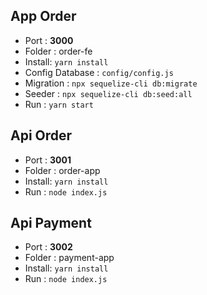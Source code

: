 ## App Order

- Port : **3000**
- Folder : order-fe
- Install: `yarn install`
- Config Database : `config/config.js`
- Migration : `npx sequelize-cli db:migrate`
- Seeder : `npx sequelize-cli db:seed:all`
- Run : `yarn start`

## Api Order

- Port : **3001**
- Folder : order-app
- Install: `yarn install`
- Run : `node index.js`

## Api Payment

- Port : **3002**
- Folder : payment-app
- Install: `yarn install`
- Run : `node index.js`
